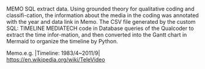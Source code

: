 MEMO SQL extract data. Using grounded theory for qualitative coding and classifi-cation, 
the information about the media in the coding was annotated with the year and data link in Memo.
The CSV file generated by the custom SQL: TIMELINE MEDIATECH code in  Database queries of the Qualcoder to extract the time infor-mation, 
and then converted into the Gantt chart in Mermaid to organize the timeline by Python.  

Memo.e.g.
|Timeline: 1983/4~2011/9|
https://en.wikipedia.org/wiki/TeleVideo
